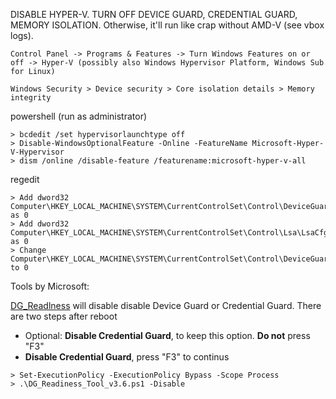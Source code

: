DISABLE HYPER-V. TURN OFF DEVICE GUARD, CREDENTIAL GUARD, MEMORY ISOLATION. Otherwise, it'll run like crap without AMD-V (see vbox logs).
```
Control Panel -> Programs & Features -> Turn Windows Features on or off -> Hyper-V (possibly also Windows Hypervisor Platform, Windows Sub for Linux)
```

```
Windows Security > Device security > Core isolation details > Memory integrity
```
powershell (run as administrator)
```
> bcdedit /set hypervisorlaunchtype off
> Disable-WindowsOptionalFeature -Online -FeatureName Microsoft-Hyper-V-Hypervisor
> dism /online /disable-feature /featurename:microsoft-hyper-v-all
```

regedit
```
> Add dword32 Computer\HKEY_LOCAL_MACHINE\SYSTEM\CurrentControlSet\Control\DeviceGuard\EnableVirtualizationBasedSecurity as 0
> Add dword32 Computer\HKEY_LOCAL_MACHINE\SYSTEM\CurrentControlSet\Control\Lsa\LsaCfgFlags as 0
> Change Computer\HKEY_LOCAL_MACHINE\SYSTEM\CurrentControlSet\Control\DeviceGuard\Scenarios\HypervisorEnforcedCodeIntegrity to 0
```

Tools by Microsoft:

[DG_Readlness](https://www.microsoft.com/en-us/download/details.aspx?id=53337) will disable disable Device Guard or Credential Guard. There are two steps after reboot
- Optional: **Disable Credential Guard**, to keep this option. **Do not** press "F3"
- **Disable Credential Guard**, press "F3" to continus 

```
> Set-ExecutionPolicy -ExecutionPolicy Bypass -Scope Process
> .\DG_Readiness_Tool_v3.6.ps1 -Disable
```
